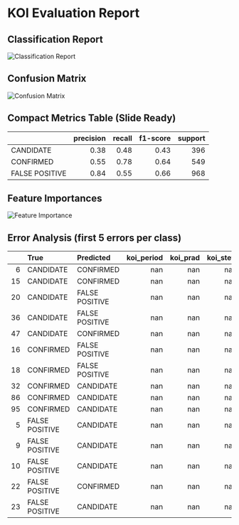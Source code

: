 # KOI Evaluation Report

## Classification Report
![Classification Report](./figures/classification_report.png)

## Confusion Matrix
![Confusion Matrix](./figures/confusion_matrix.png)

## Compact Metrics Table (Slide Ready)
|                |   precision |   recall |   f1-score |   support |
|:---------------|------------:|---------:|-----------:|----------:|
| CANDIDATE      |        0.38 |     0.48 |       0.43 |       396 |
| CONFIRMED      |        0.55 |     0.78 |       0.64 |       549 |
| FALSE POSITIVE |        0.84 |     0.55 |       0.66 |       968 |

## Feature Importances
![Feature Importance](./figures/feature_importance.png)

## Error Analysis (first 5 errors per class)
|    | True           | Predicted      |   koi_period |   koi_prad |   koi_steff |   koi_slogg |   koi_srad |
|---:|:---------------|:---------------|-------------:|-----------:|------------:|------------:|-----------:|
|  6 | CANDIDATE      | CONFIRMED      |          nan |        nan |         nan |         nan |        nan |
| 15 | CANDIDATE      | CONFIRMED      |          nan |        nan |         nan |         nan |        nan |
| 20 | CANDIDATE      | FALSE POSITIVE |          nan |        nan |         nan |         nan |        nan |
| 36 | CANDIDATE      | FALSE POSITIVE |          nan |        nan |         nan |         nan |        nan |
| 47 | CANDIDATE      | CONFIRMED      |          nan |        nan |         nan |         nan |        nan |
| 16 | CONFIRMED      | FALSE POSITIVE |          nan |        nan |         nan |         nan |        nan |
| 18 | CONFIRMED      | FALSE POSITIVE |          nan |        nan |         nan |         nan |        nan |
| 32 | CONFIRMED      | CANDIDATE      |          nan |        nan |         nan |         nan |        nan |
| 86 | CONFIRMED      | CANDIDATE      |          nan |        nan |         nan |         nan |        nan |
| 95 | CONFIRMED      | CANDIDATE      |          nan |        nan |         nan |         nan |        nan |
|  5 | FALSE POSITIVE | CANDIDATE      |          nan |        nan |         nan |         nan |        nan |
|  9 | FALSE POSITIVE | CANDIDATE      |          nan |        nan |         nan |         nan |        nan |
| 10 | FALSE POSITIVE | CANDIDATE      |          nan |        nan |         nan |         nan |        nan |
| 22 | FALSE POSITIVE | CONFIRMED      |          nan |        nan |         nan |         nan |        nan |
| 23 | FALSE POSITIVE | CANDIDATE      |          nan |        nan |         nan |         nan |        nan |
